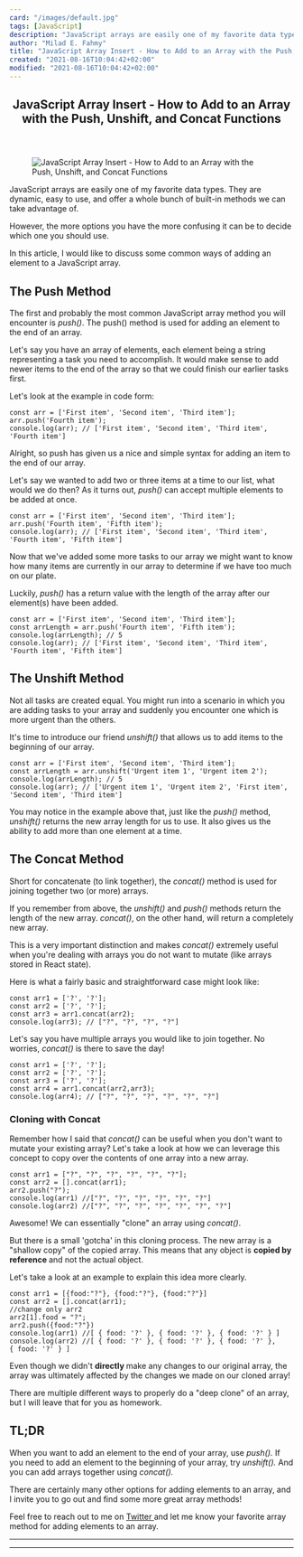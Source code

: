 ```yaml
---
card: "/images/default.jpg"
tags: [JavaScript]
description: "JavaScript arrays are easily one of my favorite data types. T"
author: "Milad E. Fahmy"
title: "JavaScript Array Insert - How to Add to an Array with the Push, Unshift, and Concat Functions"
created: "2021-08-16T10:04:42+02:00"
modified: "2021-08-16T10:04:42+02:00"
---
```

<div class="site-wrapper">
<main id="site-main" class="site-main outer">
<div class="inner">
<article class="post-full post tag-javascript tag-web-development tag-coding tag-productivity ">
<header class="post-full-header">
<h1 class="post-full-title">JavaScript Array Insert - How to Add to an Array with the Push, Unshift, and Concat Functions</h1>
</header>
<figure class="post-full-image">
<picture>
<source media="(max-width: 700px)" sizes="1px" srcset="data:image/gif;base64,R0lGODlhAQABAIAAAAAAAP///yH5BAEAAAAALAAAAAABAAEAAAIBRAA7 1w">
<source media="(min-width: 701px)" sizes="(max-width: 800px) 400px,
(max-width: 1170px) 700px,
1400px" srcset="/news/content/images/size/w300/2020/08/Hello--my-name-is-Matthew.-Nice-to-meet-you..png 300w,
/news/content/images/size/w600/2020/08/Hello--my-name-is-Matthew.-Nice-to-meet-you..png 600w,
/news/content/images/size/w1000/2020/08/Hello--my-name-is-Matthew.-Nice-to-meet-you..png 1000w,
/news/content/images/size/w2000/2020/08/Hello--my-name-is-Matthew.-Nice-to-meet-you..png 2000w">
<img onerror="this.style.display='none'" src="/news/content/images/size/w2000/2020/08/Hello--my-name-is-Matthew.-Nice-to-meet-you..png" alt="JavaScript Array Insert - How to Add to an Array with the Push, Unshift, and Concat Functions">
</picture>
</figure>
<section class="post-full-content">
<div class="post-content">
<p>JavaScript arrays are easily one of my favorite data types. They are dynamic, easy to use, and offer a whole bunch of built-in methods we can take advantage of. </p><p>However, the more options you have the more confusing it can be to decide which one you should use. </p><p>In this article, I would like to discuss some common ways of adding an element to a JavaScript array.</p><h2 id="the-push-method">The Push Method</h2><p>The first and probably the most common JavaScript array method you will encounter is <em>push()</em>. The push() method is used for adding an element to the end of an array. </p><p>Let's say you have an array of elements, each element being a string representing a task you need to accomplish. It would make sense to add newer items to the end of the array so that we could finish our earlier tasks first. </p><p>Let's look at the example in code form:</p><pre><code class="language-JavaScript">const arr = ['First item', 'Second item', 'Third item'];
arr.push('Fourth item');
console.log(arr); // ['First item', 'Second item', 'Third item', 'Fourth item']</code></pre><p>Alright, so push has given us a nice and simple syntax for adding an item to the end of our array. </p><p>Let's say we wanted to add two or three items at a time to our list, what would we do then? As it turns out, <em>push() </em>can accept multiple elements to be added at once. </p><pre><code class="language-JavaScript">const arr = ['First item', 'Second item', 'Third item'];
arr.push('Fourth item', 'Fifth item');
console.log(arr); // ['First item', 'Second item', 'Third item', 'Fourth item', 'Fifth item']</code></pre><p>Now that we've added some more tasks to our array we might want to know how many items are currently in our array to determine if we have too much on our plate. </p><p>Luckily, <em>push() </em>has a return value with the length of the array after our element(s) have been added.</p><pre><code class="language-JavaScript">const arr = ['First item', 'Second item', 'Third item'];
const arrLength = arr.push('Fourth item', 'Fifth item');
console.log(arrLength); // 5
console.log(arr); // ['First item', 'Second item', 'Third item', 'Fourth item', 'Fifth item']</code></pre><h2 id="the-unshift-method">The Unshift Method</h2><p>Not all tasks are created equal. You might run into a scenario in which you are adding tasks to your array and suddenly you encounter one which is more urgent than the others. </p><p>It's time to introduce our friend <em>unshift() </em>that allows us to add items to the beginning of our array. </p><pre><code class="language-JavaScript">const arr = ['First item', 'Second item', 'Third item'];
const arrLength = arr.unshift('Urgent item 1', 'Urgent item 2');
console.log(arrLength); // 5
console.log(arr); // ['Urgent item 1', 'Urgent item 2', 'First item', 'Second item', 'Third item']</code></pre><p>You may notice in the example above that, just like the<em> push() </em>method, <em>unshift() </em>returns the new array length for us to use. It also gives us the ability to add more than one element at a time. </p><h2 id="the-concat-method">The Concat Method</h2><p>Short for concatenate (to link together), the <em>concat() </em>method is used for joining together two (or more) arrays. </p><p>If you remember from above, the <em>unshift()</em> and <em>push() </em>methods return the length of the new array. <em>concat()</em>, on the other hand,<em> </em>will return a completely new array. </p><p>This is a very important distinction and makes <em>concat() </em>extremely useful when you're dealing with arrays you do not want to mutate (like arrays stored in React state).</p><p>Here is what a fairly basic and straightforward case might look like:</p><pre><code class="language-JavaScript">const arr1 = ['?', '?'];
const arr2 = ['?', '?'];
const arr3 = arr1.concat(arr2);
console.log(arr3); // ["?", "?", "?", "?"]
</code></pre><p>Let's say you have multiple arrays you would like to join together. No worries, <em>concat()</em> is there to save the day!</p><pre><code class="language-JavaScript">const arr1 = ['?', '?'];
const arr2 = ['?', '?'];
const arr3 = ['?', '?'];
const arr4 = arr1.concat(arr2,arr3);
console.log(arr4); // ["?", "?", "?", "?", "?", "?"]
</code></pre><h3 id="cloning-with-concat">Cloning with Concat</h3><p>Remember how I said that <em>concat() </em>can be useful when you don't want to mutate your existing array? Let's take a look at how we can leverage this concept to copy over the contents of one array into a new array.</p><pre><code class="language-JavaScript">const arr1 = ["?", "?", "?", "?", "?", "?"];
const arr2 = [].concat(arr1);
arr2.push("?");
console.log(arr1) //["?", "?", "?", "?", "?", "?"]
console.log(arr2) //["?", "?", "?", "?", "?", "?", "?"]</code></pre><p>Awesome! We can essentially "clone" an array using <em>concat()</em>. </p><p>But there is a small 'gotcha' in this cloning process. The new array is a "shallow copy" of the copied array. This means that any object is <strong>copied by reference </strong>and not the actual object. </p><p>Let's take a look at an example to explain this idea more clearly.</p><pre><code class="language-JavaScript">const arr1 = [{food:"?"}, {food:"?"}, {food:"?"}]
const arr2 = [].concat(arr1);
//change only arr2
arr2[1].food = "?";
arr2.push({food:"?"})
console.log(arr1) //[ { food: '?' }, { food: '?' }, { food: '?' } ]
console.log(arr2) //[ { food: '?' }, { food: '?' }, { food: '?' },
{ food: '?' } ]</code></pre><p>Even though we didn't <strong>directly </strong>make any changes to our original array, the array was ultimately affected by the changes we made on our cloned array! </p><p>There are multiple different ways to properly do a "deep clone" of an array, but I will leave that for you as homework. </p><h2 id="tl-dr">TL;DR</h2><p>When you want to add an element to the end of your array, use <em>push(). </em>If you need to add an element to the beginning of your array, try <em>unshift(). </em>And you can<em> </em>add arrays together using <em>concat(). </em></p><p>There are certainly many other options for adding elements to an array, and I invite you to go out and find some more great array methods! </p><p>Feel free to reach out to me on <a href="https://twitter.com/nehemiahkiv">Twitter </a>and let me know your favorite array method for adding elements to an array. </p>
</div>
<hr>
<hr>
</section>
</article>
</div>
</main>
</div>
<!-- Google Tag Manager (noscript) -->
<!-- End Google Tag Manager (noscript) -->
